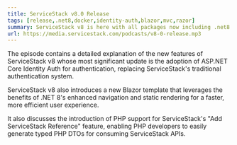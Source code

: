 ```yaml
---
title: ServiceStack v8.0 Release
tags: [release,.net8,docker,identity-auth,blazor,mvc,razor]
summary: ServiceStack v8 is here with all packages now including .net8.0 builds, all Project Templates upgraded to .NET 8, GitHub Actions now using .NET 8 Docker containers, new Tailwind Blazor, Razor Pages & MVC Templates now using ASP .NET Identity Auth & EF
url: https://media.servicestack.com/podcasts/v8-0-release.mp3
---
```


The episode contains a detailed explanation of the new features of ServiceStack v8 whose
most significant update is the adoption of ASP.NET Core Identity Auth for authentication, 
replacing ServiceStack's traditional authentication system. 

ServiceStack v8 also introduces a new Blazor template that leverages the benefits of .NET 8's 
enhanced navigation and static rendering for a faster, more efficient user experience. 

It also discusses the introduction of PHP support for ServiceStack's "Add ServiceStack Reference" 
feature, enabling PHP developers to easily generate typed PHP DTOs for consuming ServiceStack APIs.